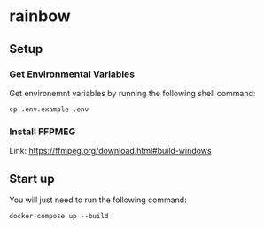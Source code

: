 # rainbow

## Setup

### Get Environmental Variables

Get environemnt variables by running the following shell command:

```
cp .env.example .env
```

### Install FFPMEG

Link: https://ffmpeg.org/download.html#build-windows

## Start up

You will just need to run the following command:

```
docker-compose up --build
```

